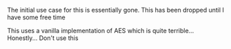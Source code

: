 The initial use case for this is essentially gone. This has been dropped until I have some free time

This uses a vanilla implementation of AES which is quite terrible... Honestly... Don't use this
